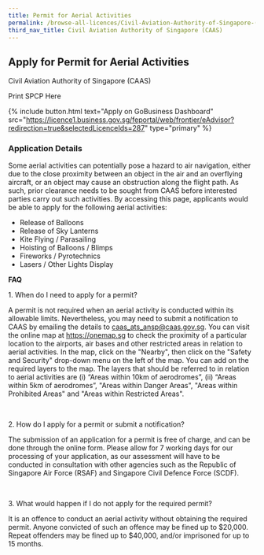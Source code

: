 ```yaml
---
title: Permit for Aerial Activities
permalink: /browse-all-licences/Civil-Aviation-Authority-of-Singapore-(CAAS)/Permit-for-Aerial-Activities
third_nav_title: Civil Aviation Authority of Singapore (CAAS)
---
```


## Apply for Permit for Aerial Activities

Civil Aviation Authority of Singapore (CAAS)

Print SPCP Here

{% include button.html text="Apply on GoBusiness Dashboard" src="https://licence1.business.gov.sg/feportal/web/frontier/eAdvisor?redirection=true&selectedLicenceIds=287" type="primary" %}

### Application Details
<p>Some aerial activities can potentially pose a hazard to air navigation, either due to the close proximity between an object in the air and an overflying aircraft, or an object may cause an obstruction along the flight path. As such, prior clearance needs to be sought from CAAS before interested parties carry out such activities. By accessing this page, applicants would be able to apply for the following aerial activities:</p>
<ul>
<li>Release of Balloons</li>
<li>Release of Sky Lanterns</li>
<li>Kite Flying / Parasailing</li>
<li>Hoisting of Balloons / Blimps</li>
<li>Fireworks / Pyrotechnics</li>
<li>Lasers / Other Lights Display</li>
</ul>
<p><strong>FAQ</strong></p>
<p>1. When do I need to apply for a permit?</p>
<p>A permit is not required when an aerial activity is conducted within its allowable limits. Nevertheless, you may need to submit a notification to CAAS by emailing the details to&nbsp;<a href="mailto:caas_ats_ansp@caas.gov.sg">caas_ats_ansp@caas.gov.sg</a>. You can visit the online map at&nbsp;<a href="https://onemap.sg/" target="_blank" rel="noopener">https://onemap.sg</a>&nbsp;to check the proximity of a particular location to the airports, air bases and other restricted areas in relation to aerial activities. In the map, click on the "Nearby", then click on the "Safety and Security" drop-down menu on the left of the map. You can add on the required layers to the map. The layers that should be referred to in relation to aerial activities are (i) &ldquo;Areas within 10km of aerodromes&rdquo;, (ii) &ldquo;Areas within 5km of aerodromes&rdquo;, "Areas within Danger Areas", "Areas within Prohibited Areas" and "Areas within Restricted Areas".</p>
<p>&nbsp;</p>
<p>2. How do I apply for a permit or submit a notification?</p>
<p>The submission of an application for a permit is free of charge, and can be done through the online form. Please allow for 7 working days for our processing of your application, as our assessment will have to be conducted in consultation with other agencies such as the Republic of Singapore Air Force (RSAF) and Singapore Civil Defence Force (SCDF).</p>
<p>&nbsp;</p>
<p>3. What would happen if I do not apply for the required permit?</p>
<p>It is an offence to conduct an aerial activity without obtaining the required permit. Anyone convicted of such an offence may be fined up to $20,000. Repeat offenders may be fined up to $40,000, and/or imprisoned for up to 15 months.</p>


